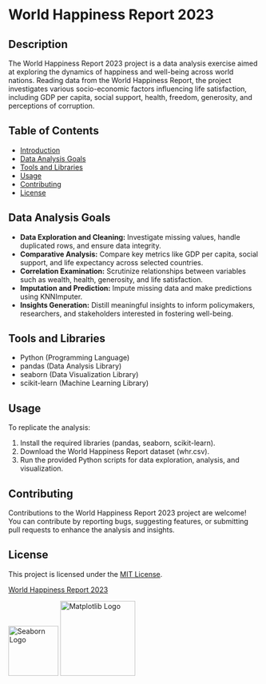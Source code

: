 # World Happiness Report 2023

## Description

The World Happiness Report 2023 project is a data analysis exercise aimed at exploring the dynamics of happiness and well-being across world nations. Reading data from the World Happiness Report, the project investigates various socio-economic factors influencing life satisfaction, including GDP per capita, social support, health, freedom, generosity, and perceptions of corruption.

## Table of Contents

- [Introduction](#introduction)
- [Data Analysis Goals](#data-analysis-goals)
- [Tools and Libraries](#tools-and-libraries)
- [Usage](#usage)
- [Contributing](#contributing)
- [License](#license)


## Data Analysis Goals

- **Data Exploration and Cleaning:** Investigate missing values, handle duplicated rows, and ensure data integrity.
- **Comparative Analysis:** Compare key metrics like GDP per capita, social support, and life expectancy across selected countries.
- **Correlation Examination:** Scrutinize relationships between variables such as wealth, health, generosity, and life satisfaction.
- **Imputation and Prediction:** Impute missing data and make predictions using KNNImputer.
- **Insights Generation:** Distill meaningful insights to inform policymakers, researchers, and stakeholders interested in fostering well-being.

## Tools and Libraries

- Python (Programming Language)
- pandas (Data Analysis Library)
- seaborn (Data Visualization Library)
- scikit-learn (Machine Learning Library)

## Usage

To replicate the analysis:

1. Install the required libraries (pandas, seaborn, scikit-learn).
2. Download the World Happiness Report dataset (whr.csv).
3. Run the provided Python scripts for data exploration, analysis, and visualization.

## Contributing

Contributions to the World Happiness Report 2023 project are welcome! You can contribute by reporting bugs, suggesting features, or submitting pull requests to enhance the analysis and insights.

## License

This project is licensed under the [MIT License](LICENSE).

[World Happiness Report 2023](https://worldhappiness.report/)


<img src="https://seaborn.pydata.org/_images/logo-mark-lightbg.svg" alt="Seaborn Logo" width="100" height="100"> 
<img src="https://matplotlib.org/stable/_static/logo_dark.svg" alt="Matplotlib Logo" width="150" height="150"> 


